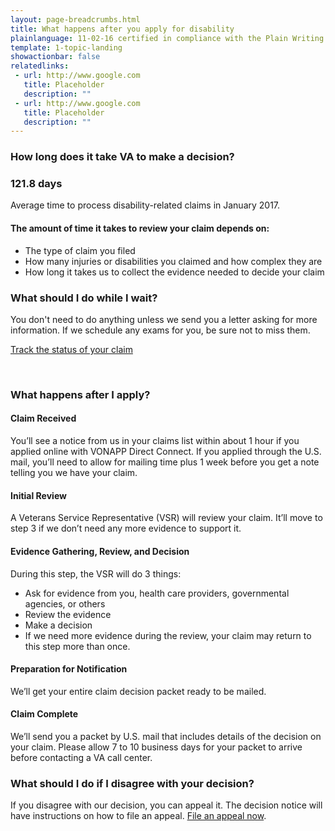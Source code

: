 ```yaml
---
layout: page-breadcrumbs.html
title: What happens after you apply for disability
plainlanguage: 11-02-16 certified in compliance with the Plain Writing Act
template: 1-topic-landing
showactionbar: false
relatedlinks:
 - url: http://www.google.com
   title: Placeholder
   description: ""
 - url: http://www.google.com
   title: Placeholder
   description: ""
---
```


### How long does it take VA to make a decision?

<div class="call-out" markdown="0">

<h3 style="padding:0">121.8 days</h3>
<p style="padding:0">Average time to process disability-related claims in January 2017.</p>

</div>

#### The amount of time it takes to review your claim depends on:

- The type of claim you filed
- How many injuries or disabilities you claimed and how complex they are
- How long it takes us to collect the evidence needed to decide your claim

### What should I do while I wait?

You don't need to do anything unless we send you a letter asking for more information. If we schedule any exams for you, be sure not to miss them. 

<a class="usa-button-primary" href="/disability-benefits/track-claims">Track the status of your claim</a>

<div markdown="0"><br></div>

### What happens after I apply?

#### Claim Received

You’ll see a notice from us in your claims list within about 1 hour if you applied online with VONAPP Direct Connect. If you applied through the U.S. mail, you’ll need to allow for mailing time plus 1 week before you get a note telling you we have your claim.

#### Initial Review

A Veterans Service Representative (VSR) will review your claim. It’ll move to step 3 if we don’t need any more evidence to support it.

#### Evidence Gathering, Review, and Decision

During this step, the VSR will do 3 things:
- Ask for evidence from you, health care providers, governmental agencies, or others
- Review the evidence
- Make a decision
- If we need more evidence during the review, your claim may return to this step more than once.
 
#### Preparation for Notification

We’ll get your entire claim decision packet ready to be mailed.

#### Claim Complete

We’ll send you a packet by U.S. mail that includes details of the decision on your claim. Please allow 7 to 10 business days for your packet to arrive before contacting a VA call center.

### What should I do if I disagree with your decision?

If you disagree with our decision, you can appeal it. The decision notice will have instructions on how to file an appeal. [File an appeal now](/disability-benefits/claims-appeal/).

<div markdown="0"><br></div>
